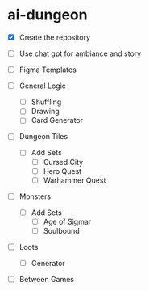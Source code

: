 # ai-dungeon

- [x] Create the repository
- [ ] Use chat gpt for ambiance and story
- [ ] Figma Templates
- [ ] General Logic
  - [ ] Shuffling
  - [ ] Drawing
  - [ ] Card Generator
- [ ] Dungeon Tiles
  - [ ] Add Sets
    - [ ] Cursed City
    - [ ] Hero Quest
    - [ ] Warhammer Quest
- [ ] Monsters
  - [ ] Add Sets
    - [ ] Age of Sigmar
    - [ ] Soulbound
- [ ] Loots
  - [ ] Generator
- [ ] Between Games
 
